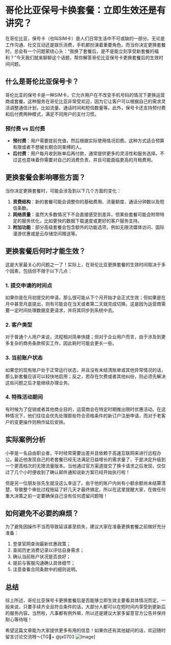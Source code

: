 # 哥伦比亚保号卡换套餐：立即生效还是有讲究？

在哥伦比亚，保号卡（也叫SIM卡）是人们日常生活中不可或缺的一部分。无论是工作沟通、社交互动还是娱乐消费，手机都扮演着重要角色。而当你决定更换套餐时，总会有一个问题萦绕心头：“我换了套餐后，是不是能立刻享受新套餐的福利？”今天我们就来聊聊这个话题，帮你解答哥伦比亚保号卡更换套餐后的生效时间问题。

## 什么是哥伦比亚保号卡？

哥伦比亚的保号卡是一种SIM卡，它允许用户在不改变手机号码的情况下更换运营商或套餐。这种服务在哥伦比亚非常受欢迎，因为它让客户可以根据自己的需求灵活调整通信计划，比如流量、通话时间和短信数量等。此外，保号卡还支持预付费和后付费两种模式，满足不同用户的支付习惯。

### 预付费 vs 后付费

- **预付费**：用户需要提前充值，然后根据实际使用情况扣费。这种方式适合预算有限或者不想被长期合同束缚的人。
- **后付费**：用户每月收到账单后再付款，通常提供更多的灵活性和服务选择。不过这也意味着你需要对自己的消费负责，并且可能面临更高的月租费用。

## 更换套餐会影响哪些方面？

当你决定更换套餐时，可能会涉及到以下几个方面的变化：

1. **资费结构**：新的套餐可能会调整你的基础费用、流量额度、通话分钟数以及短信条数。
2. **网络质量**：虽然大多数情况下不会直接感受到差异，但某些套餐可能会附带特定的服务优化，比如更快的数据下载速度或更好的客户服务支持。
3. **附加功能**：部分高级套餐会包含额外的功能选项，例如无限流媒体访问、国际漫游优惠或是云存储空间赠送等。

## 更换套餐后何时才能生效？

这是大家最关心的问题之一了！实际上，在哥伦比亚更换套餐的生效时间取决于多个因素，包括但不限于以下几点：

### 1. 提交申请的时间点
如果你是在月初提交的申请，那么很可能从下个月开始才会正式生效；但如果是在月中甚至月底提出，则有可能会在当天或者第二天就完成切换。这是因为运营商需要一定时间处理数据变更请求，并将其同步到系统中去。

### 2. 客户类型
对于普通个人用户来说，流程相对简单快捷；但对于企业用户而言，由于涉及到更多复杂的商务条款核实工作，因此耗时可能会更长一些。

### 3. 当前账户状态
如果您的现有账户处于正常运行状态，并且没有未结清账单或其他异常情况的话，那么新套餐应该可以较快地启用；反之，若存在欠费或者其他纠纷，则必须先解决这些问题之后才能继续办理业务。

### 4. 特殊活动期间
有时候为了促销或者其他商业目的，运营商会在特定时期推出限时优惠活动。在这种情况下，他们往往会优先处理那些符合资格条件的新订户注册申请，而对于老客户的变更操作则稍作延后安排。

## 实际案例分析

小李是一名自由职业者，平时经常需要出差并且依赖于高速互联网来进行远程办公。最近他发现自己的老套餐已经无法满足日益增长的需求量了，于是决定升级到一个更高档次的无限流量版本。当他通过官方渠道提交了换卡请求之后发现，仅仅过了几个小时便收到了确认邮件通知说新方案已经开始执行啦！

但是另一位朋友张先生就没这么幸运了。由于他的账户内尚有小额余额尚未结算清楚，导致整个审批过程拖延了好几天才最终搞定。所以在这里提醒大家，在做任何重大决策之前一定要确保自己没有任何遗留问题哦！

## 如何避免不必要的麻烦？

为了避免因操作不当而导致延误甚至损失，建议大家在准备更换套餐之前做好充分准备：

1. 登录官网查询最新优惠政策；
2. 查阅历史消费记录以评估自身需求；
3. 确认当前账户状况是否良好；
4. 提前与客服沟通确认具体细节；
5. 注意查看合同条款中的细则说明。

## 总结

综上所述，哥伦比亚保号卡更换套餐后是否能够立即生效主要看具体情况而定。一般来说，只要手续齐全且符合条件的话，大部分人都可以在短时间内享受到更新后的服务内容。当然啦，凡事都有例外嘛，所以还是建议大家多留意官方公告并保持耐心等待哦！

希望这篇文章能为大家提供更多有用的信息！如果你还有其他疑问的话，欢迎随时留言讨论交流呀～[TG💪+ @jx0703 ![Image](https://github.com/user-attachments/assets/dbca1d08-cadb-493c-b0ec-ad6f7a83f270)]